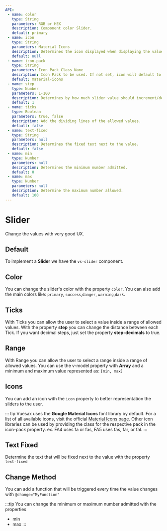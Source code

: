 ```yaml
---
API:
 - name: color
   type: String
   parameters: RGB or HEX
   description: Component color Slider.
   default: primary
 - name: icon
   type: String
   parameters: Material Icons
   description: Determines the icon displayed when displaying the value.
   default: null
 - name: icon-pack
   type: String
   parameters: Icon Pack Class Name
   description: Icon Pack to be used. If not set, icon will default to Material Icons. ex. FA4 uses fa or fas, FA5 uses fas, far, or fal.
   default: material-icons
 - name: step
   type: Number
   parameters: 1-100
   description: Determines by how much slider value should increment/decrement when using arrow keys.
   default: 1
 - name: ticks
   type: Boolean
   parameters: true, false
   description: Add the dividing lines of the allowed values.
   default: false
 - name: text-fixed
   type: String
   parameters: null
   description: Determines the fixed text next to the value.
   default: false
 - name: min
   type: Number
   parameters: null
   description: Determines the minimum number admitted.
   default: 0
 - name: max
   type: Number
   parameters: null
   description: Determine the maximum number allowed.
   default: 100
---
```


# Slider

<box header>

  Change the values with very good UX.

</box>


<box>

## Default

To implement a **Slider** we have the `vs-slider` component.

<vuecode md>
<template #demo>
<div>
  <Demos-Slider-Default />
</div>
</template>
<template #code>

```html
<template lang="html">
  <div class="">
    <vs-slider v-model="value1"/>
    <vs-slider disabled="true" v-model="value2"/>
    <vs-slider max=200 v-model="value3"/>
  </div>
</template>

<script>
export default {
  data(){
    return {
      value1:67,
      value2:34,
      value3:60
    }
  }
}
</script>
```

</template>
</vuecode>
</box>


<box>

## Color

You can change the slider's color with the property `color`. You can also add the main colors like: `primary`, `success`,`danger`, `warning`,`dark`.

<vuecode md>
<template #demo>
<div>
  <Demos-Slider-Color />
</div>
</template>
<template #code>

```html
<template lang="html">
  <div class="centerx">
    <input type="color" v-model="colorx" name="" >
    <vs-slider :color="colorx" v-model="value1"/>
  </div>
</template>

<script>
export default {
  data(){
    return {
      colorx:'#db7d12',
      value1:24
    }
  }
}
</script>
```

</template>
</vuecode>
</box>

<box>

## Ticks

With Ticks you can allow the user to select a value inside a range of allowed values. With the property **step** you can change the distance between each Tick. If you want decimal steps, just set the property **step-decimals** to true.

<vuecode md>
<template #demo>
<div>
  <Demos-Slider-Ticks />
</div>
</template>
<template #code>

```html
<template lang="html">
  <div class="">
    <vs-slider step=10 v-model="value1"/>
    <vs-slider ticks step=25 v-model="value2"/>
    <vs-slider ticks step=0.5 :step-decimals="true" v-model="value3"/>
  </div>
</template>

<script>
export default {
  data(){
    return {
      value1:60,
      value2:25,
      value3: 25.5
    }
  }
}
</script>
```

</template>
</vuecode>
</box>

<box>

## Range

With Range you can allow the user to select a range inside a range of allowed values. You can use the v-model property with **Array** and a minimum and maximum value ​​represented as: `[min, max]`

<vuecode md>
<template #demo>
<div>
  <Demos-Slider-Range />
</div>
</template>
<template #code>

```html
<template lang="html">
  <div class="">
    <vs-slider step=10 v-model="value1"/>
    <vs-slider ticks step=25 v-model="value2"/>
  </div>
</template>

<script>
export default {
  data(){
    return {
      value1:60,
      value2:25
    }
  }
}
</script>
```

</template>
</vuecode>
</box>

<box>

## Icons

You can add an icon with the `icon` property to better representation the sliders to the user.

::: tip
Vuesax uses the **Google Material Icons** font library by default. For a list of all available icons, visit the official [Material Icons page](https://material.io/icons/). Other icon libraries can be used by providing the class for the respective pack in the icon-pack property. ex. FA4 uses fa or fas, FA5 uses fas, far, or fal.
:::

<vuecode md>
<template #demo>
<div>
  <Demos-Slider-Icons />
</div>
</template>
<template #code>

```html
<template lang="html">
  <div class="">
    <vs-slider icon="volume_up" max=10 v-model="value1"/>
    <vs-slider icon="group_add" ticks step=25 v-model="value2"/>
    <vs-slider icon="star" ticks max=5 v-model="value3"/>
  </div>
</template>

<script>
export default {
  data(){
    return {
      value1:60,
      value2:25,
      value3:[2,4]
    }
  }
}
</script>
```

</template>
</vuecode>
</box>

<box>

## Text Fixed

Determine the text that will be fixed next to the value with the property `text-fixed`

<vuecode md>
<template #demo>
<div>
  <Demos-Slider-Textfixed />
</div>
</template>
<template #code>

```html
<template lang="html">
  <div class="">
    <vs-slider color="success" text-fixed=% v-model="value1"/>
    <vs-slider color="danger" text-fixed=Min ticks step=25 v-model="value2"/>
    <vs-slider color="dark" text-fixed=K ticks max=5 v-model="value3"/>
  </div>
</template>

<script>
export default {
  data(){
    return {
      value1:6,
      value2:25,
      value3:[2,4]
    }
  }
}
</script>
```

</template>
</vuecode>
</box>

<box>

## Change Method

You can add a function that will be triggered every time the value changes with `@change="MyFunction"`

:::tip
  You can change the minimum or maximum number admitted with the properties

  - min
  - max
:::

<vuecode md>
<template #demo>
<div>
  <Demos-Slider-Change />
</div>
</template>
<template #code>

```html
<template lang="html">
  <div class="centerx">
    <vs-slider :min="50" @change="cambio" color="rgb(45, 208, 129)" v-model="value1"/>
    <div :style="{'width':widthx+'px','height':heightx+'px'}" class="cuadrox">
      {{value1}}
    </div>
  </div>
</template>

<script>
export default {
  data(){
    return {
      value1:55,
      widthx:55,
      heightx:55
    }
  },
  methods:{
    cambio(value){
      this.widthx = value
      this.heightx = value
    }
  }
}
</script>

<style lang="css">
  .cuadrox {
    padding: 10px;
    background: rgb(45, 208, 129);
    display: flex;
    align-items: center;
    justify-content: center;
    color: rgb(255, 255, 255);
    font-size: 20px;
    border-radius: 10px;
  }
</style>

```

</template>
</vuecode>
</box>

